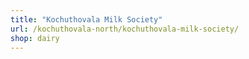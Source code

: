 ```yaml
---
title: "Kochuthovala Milk Society"
url: /kochuthovala-north/kochuthovala-milk-society/
shop: dairy
---
```

